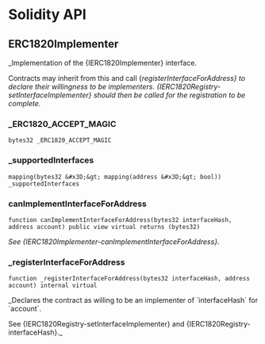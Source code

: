 # Solidity API

## ERC1820Implementer

_Implementation of the {IERC1820Implementer} interface.

Contracts may inherit from this and call {_registerInterfaceForAddress} to
declare their willingness to be implementers.
{IERC1820Registry-setInterfaceImplementer} should then be called for the
registration to be complete._

### _ERC1820_ACCEPT_MAGIC

```solidity
bytes32 _ERC1820_ACCEPT_MAGIC
```

### _supportedInterfaces

```solidity
mapping(bytes32 &#x3D;&gt; mapping(address &#x3D;&gt; bool)) _supportedInterfaces
```

### canImplementInterfaceForAddress

```solidity
function canImplementInterfaceForAddress(bytes32 interfaceHash, address account) public view virtual returns (bytes32)
```

_See {IERC1820Implementer-canImplementInterfaceForAddress}._

### _registerInterfaceForAddress

```solidity
function _registerInterfaceForAddress(bytes32 interfaceHash, address account) internal virtual
```

_Declares the contract as willing to be an implementer of
&#x60;interfaceHash&#x60; for &#x60;account&#x60;.

See {IERC1820Registry-setInterfaceImplementer} and
{IERC1820Registry-interfaceHash}._

